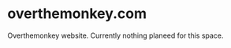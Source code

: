 overthemonkey.com
=================
Overthemonkey website.  Currently nothing planeed for this space.
